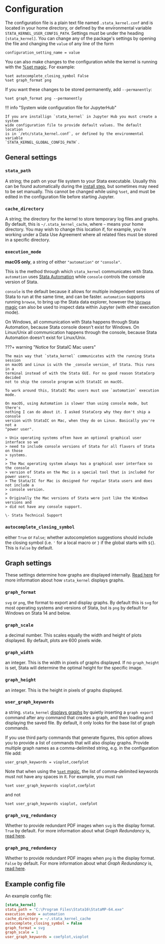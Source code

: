 # Configuration

The configuration file is a plain text file named `.stata_kernel.conf` and is
located in your home directory, or defined by the environmental variable
`STATA_KERNEL_USER_CONFIG_PATH`. Settings must be under the heading
`[stata_kernel]`. You can change any of the package's settings by
opening the file and changing the `value` of any line of the form

```
configuration_setting_name = value
```

You can also make changes to the configuration while the kernel is running with the [%set magic](magics.md#set). For example:

```
%set autocomplete_closing_symbol False
%set graph_format png
```

If you want these changes to be stored permanently, add `--permanently`:
```
%set graph_format png --permanently
```

!!! info "System wide configuration file for JupyterHub"

    If you are installign `stata_kernel` in Jupyter Hub you must create a system
    wide configuration file to provide default values. The default location
    is in `/etc/stata_kernel.conf`, or defined by the environmental variable
    `STATA_KERNEL_GLOBAL_CONFIG_PATH`.

## General settings

### `stata_path`

A string; the path on your file system to your Stata executable. Usually this can be found automatically during the [install step](../getting_started.md#package-install), but sometimes may need to be set manually. This cannot be changed while using `%set`, and must be edited in the configuration file before starting Jupyter.

### `cache_directory`

A string; the directory for the kernel to store temporary log files and graphs. By default, this is `~/.stata_kernel_cache`, where `~` means your home directory. You may wish to change this location if, for example, you're working under a Data Use Agreement where all related files must be stored in a specific directory.

### `execution_mode`

**macOS only**, a string of either `"automation"` or `"console"`.

This is the method through which `stata_kernel` communicates with Stata. `automation` uses [Stata Automation](https://www.stata.com/automation/) while `console` controls the console version of Stata.

`console` is the default because it allows for multiple independent sessions
of Stata to run at the same time, and can be faster. `automation` supports running `browse`, to bring up the Stata data explorer, however the [`%browse` magic](magics.md#browse) can also be used to inspect data within Jupyter (with either execution mode).

On Windows, all communication with Stata happens through Stata Automation, because Stata console doesn't exist for Windows. On Linux/Unix all communication happens through the console, because Stata Automation doesn't exist for Linux/Unix.

???+ warning "Notice for StataIC Mac users"

    The main way that `stata_kernel` communicates with the running Stata session
    on macOS and Linux is with the _console version_ of Stata. This runs in a
    terminal instead of with the Stata GUI. For no good reason StataCorp decided
    not to ship the console program with StataIC on macOS.

    To work around this, StataIC Mac users must use `automation` execution mode.

    On macOS, using Automation is slower than using console mode, but there's
    nothing I can do about it. I asked StataCorp why they don't ship a console
    version with StataIC on Mac, when they do on Linux. Basically you're not a
    "power user".

    > Unix operating systems often have an optional graphical user interface so we
    > need to include console versions of Stata for all flavors of Stata on those
    > systems.
    >
    > The Mac operating system always has a graphical user interface so the console
    > version of Stata on the Mac is a special tool that is included for power users.
    > The Stata/IC for Mac is designed for regular Stata users and does not include a
    > console version.
    >
    > Originally the Mac versions of Stata were just like the Windows versions and
    > did not have any console support.

    \- Stata Technical Support

### `autocomplete_closing_symbol`

either `True` or `False`; whether autocompletion suggestions should include the closing symbol (i.e. ``'`` for a local macro or `}` if the global starts with `${`). This is `False` by default.

## Graph settings

These settings determine how graphs are displayed internally. [Read here](intro.md#displaying-graphs) for more information about how `stata_kernel` displays graphs.

### `graph_format`

`svg` or `png`, the format to export and display graphs. By default this is `svg` for most operating systems and versions of Stata, but is `png` by default for Windows on Stata 14 and below.

### `graph_scale`

a decimal number. This scales equally the width and height of plots displayed. By default, plots are 600 pixels wide.

### `graph_width`

an integer. This is the width in pixels of graphs displayed. If no `graph_height` is set, Stata will determine the optimal height for the specific image.

### `graph_height`

an integer. This is the height in pixels of graphs displayed.

### `user_graph_keywords`

a string. `stata_kernel` [displays graphs](intro.md#displaying-graphs) by quietly inserting a `graph export` command after any command that creates a graph, and then loading and displaying the saved file. By default, it only looks for the base list of graph commands.

If you use third party commands that generate figures, this option allows you to provide a list of commands that will also display graphs. Provide multiple graph names as a comma-delimited string, e.g. in the configuration file add:

```
user_graph_keywords = vioplot,coefplot
```

Note that when using the [`%set` magic](magics.md#set), the list of comma-delimited keywords must not have any spaces in it. For example, you must run

```
%set user_graph_keywords vioplot,coefplot
```

and not

```
%set user_graph_keywords vioplot, coefplot
```

### `graph_svg_redundancy`

Whether to provide redundant PDF images when `svg` is the display format. `True` by default.
For more information about what _Graph Redundancy_ is, [read here](intro.md#graph-redundancy).

### `graph_png_redundancy`

Whether to provide redundant PDF images when `png` is the display format. `False` by default.
For more information about what _Graph Redundancy_ is, [read here](intro.md#graph-redundancy).

## Example config file

An example config file:

``` ini
[stata_kernel]
stata_path = "C:\Program Files\Stata16\StataMP-64.exe"
execution_mode = automation
cache_directory = ~/.stata_kernel_cache
autocomplete_closing_symbol = False
graph_format = svg
graph_scale = 1
user_graph_keywords = coefplot,vioplot
```